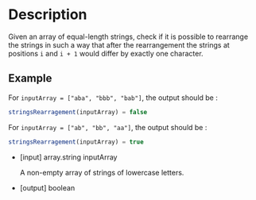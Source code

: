 # Description
Given an array of equal-length strings, check if it is possible to rearrange the strings in such a way that after the rearrangement the strings at positions `i` and `i + 1` would differ by exactly one character.

## Example
For `inputArray = ["aba", "bbb", "bab"]`, the output should be :

```javascript
stringsRearragement(inputArray) = false
```

For `inputArray = ["ab", "bb", "aa"]`, the output should be :

```javascript
stringsRearragement(inputArray) = true
```

- [input] array.string inputArray

  A non-empty array of strings of lowercase letters.

- [output] boolean
